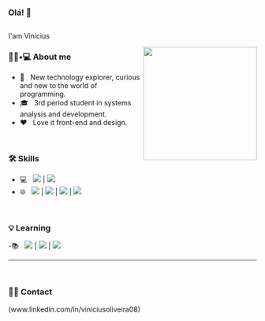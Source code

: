 ### Olá! 👋<h2> 
I'am Vinicius</h2>

<img align='right' src="https://media.giphy.com/media/M9gbBd9nbDrOTu1Mqx/giphy.gif" width="230">

<h3> 👨🏻•💻 About me </h3>


- 🤔 &nbsp; New technology explorer, curious and new to the world of programming.
- 🎓 &nbsp; 3rd period student in systems analysis and development.
- ❤️ &nbsp; Love it front-end and design.

</br>
<h3>🛠 Skills </h3>

- 💻 &nbsp; <img src="https://img.shields.io/badge/Java-ED8B00?style=for-the-badge&logo=java&logoColor=white"/> | <img src="https://img.shields.io/badge/SQLite-07405E?style=for-the-badge&logo=sqlite&logoColor=white"/>
- 🌐 &nbsp; <img src="https://img.shields.io/badge/HTML5-E34F26?style=for-the-badge&logo=html5&logoColor=white"/> | <img src="https://img.shields.io/badge/CSS3-1572B6?style=for-the-badge&logo=css3&logoColor=white"/> | <img src="https://img.shields.io/badge/JavaScript-323330?style=for-the-badge&logo=javascript&logoColor=F7DF1E"/> | <img src="https://img.shields.io/badge/React-20232A?style=for-the-badge&logo=react&logoColor=61DAFB"/>

</br>

<h3>💡 Learning </h3>

-📚 &nbsp; <img src="https://img.shields.io/badge/Google_Cloud-4285F4?style=for-the-badge&logo=google-cloud&logoColor=white"/> | <img src="https://img.shields.io/badge/Flutter-02569B?style=for-the-badge&logo=flutter&logoColor=white"/> | <img src="https://img.shields.io/badge/Angular-DD0031?style=for-the-badge&logo=angular&logoColor=white"/>
<hr>


</br>
<h3> 🤝🏻 Contact </h3>
<p>
  (www.linkedin.com/in/viniciusoliveira08)
</p>
